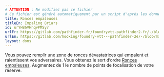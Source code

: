```yaml
---
# ATTENTION : Ne modifiez pas ce fichier
# Ce fichier est généré automatiquement par un script d'après les données du module Foundry VTT officiel et de sa traduction
title: Ronces empaleuses
titleEn: Impaling Briars
id: urYHB6VHhqvPMSy7
urlFr: https://gitlab.com/pathfinder-fr/foundryvtt-pathfinder2-fr/-/blob/master/data/feats/urYHB6VHhqvPMSy7.htm
urlEn: https://gitlab.com/hooking/foundry-vtt---pathfinder-2e/-/blob/master/packs/data/feats.db/impaling-briars.json
layout: dons
---
```

Vous pouvez remplir une zone de ronces dévastatrices qui empalent et ralentissent vos adversaires. Vous obtenez le sort d’ordre [Ronces empaleuses](ronces-empaleuses.html). Augmentez de 1 le nombre de points de focalisation de votre réserve.
